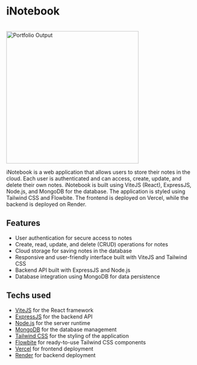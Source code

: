 # iNotebook

<div>
<img alt='' src='https://img.shields.io/badge/reactjs-100000?style=for-the-badge&logo=&logoColor=white&labelColor=FFFFFF&color=64008C'/>
<img alt='' src='https://img.shields.io/badge/reactjs-100000?style=for-the-badge&logo=&logoColor=white&labelColor=FFFFFF&color=64008C'/>
</div>



<img src="https://res.cloudinary.com/dg7etzwks/image/upload/v1688753740/portfolioProjects/inotebook_xwsqte.png" alt="Portfolio Output" style="height: 350px; width: auto;" />

iNotebook is a web application that allows users to store their notes in the cloud. Each user is authenticated and can access, create, update, and delete their own notes. iNotebook is built using ViteJS (React), ExpressJS, Node.js, and MongoDB for the database. The application is styled using Tailwind CSS and Flowbite. The frontend is deployed on Vercel, while the backend is deployed on Render.

## Features
- User authentication for secure access to notes
- Create, read, update, and delete (CRUD) operations for notes
- Cloud storage for saving notes in the database
- Responsive and user-friendly interface built with ViteJS and Tailwind CSS
- Backend API built with ExpressJS and Node.js
- Database integration using MongoDB for data persistence

## Techs used
- [ViteJS](https://vitejs.dev) for the React framework
- [ExpressJS](https://expressjs.com) for the backend API
- [Node.js](https://nodejs.org) for the server runtime
- [MongoDB](https://www.mongodb.com) for the database management
- [Tailwind CSS](https://tailwindcss.com) for the styling of the application
- [Flowbite](https://flowbite.com) for ready-to-use Tailwind CSS components
- [Vercel](https://vercel.com) for frontend deployment
- [Render](https://render.com) for backend deployment
